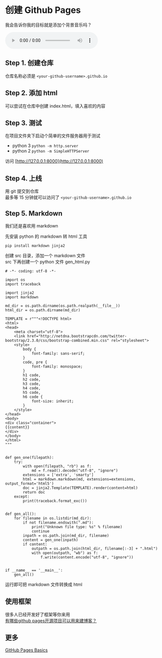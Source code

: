 创建 Github Pages
=================

我会告诉你我的目标就是添加个背景音乐吗？

<audio controls autoplay preload="metadata" style=" width:300px;">
	<source src="http://other.web.ri01.sycdn.kuwo.cn/resource/n1/7/87/3851412328.mp3" type="audio/mpeg">
	Your browser does not support the audio element.
</audio>

Step 1. 创建仓库
----------------
仓库名称必须是 ```<your-github-username>.github.io```

Step 2. 添加 html
-----------------
可以尝试在仓库中创建 index.html，填入喜欢的内容

Step 3. 测试
------------
在项目文件夹下启动个简单的文件服务器用于测试
- python 3 ```python -m http.server```
- python 2 ```python -m SimpleHTTPServer```

访问 [http://127.0.0.1:8000](http://127.0.0.1:8000)

Step 4. 上线
------------
用 git 提交到仓库  
最多等 15 分钟就可以访问了 ```<your-github-username>.github.io```

Step 5. Markdown
----------------
我们还是喜欢用 markdown

先安装 python 的 markdown 转 html 工具  
```
pip install markdown jinja2
```
创建 src 目录，添加一个 markdown 文件  
src 下再创建一个 python 文件 gen_html.py  
```
# -*- coding: utf-8 -*-

import os
import traceback

import jinja2
import markdown

md_dir = os.path.dirname(os.path.realpath(__file__))
html_dir = os.path.dirname(md_dir)

TEMPLATE = r"""<!DOCTYPE html>
<html>
<head>
    <meta charset="utf-8">
    <link href="http://netdna.bootstrapcdn.com/twitter-bootstrap/2.3.0/css/bootstrap-combined.min.css" rel="stylesheet">
    <style>
        body {
            font-family: sans-serif;
        }
        code, pre {
            font-family: monospace;
        }
        h1 code,
        h2 code,
        h3 code,
        h4 code,
        h5 code,
        h6 code {
            font-size: inherit;
        }
    </style>
</head>
<body>
<div class="container">
{{content}}
</div>
</body>
</html>
"""


def gen_one(filepath):
    try:
        with open(filepath, "rb") as f:
            md = f.read().decode("utf-8", "ignore")
        extensions = ['extra', 'smarty']
        html = markdown.markdown(md, extensions=extensions, output_format='html5')
        doc = jinja2.Template(TEMPLATE).render(content=html)
        return doc
    except:
        print(traceback.format_exc())


def gen_all():
    for filename in os.listdir(md_dir):
        if not filename.endswith(".md"):
            print("Unknown file type: %s" % filename)
            continue
        inpath = os.path.join(md_dir, filename)
        content = gen_one(inpath)
        if content:
            outpath = os.path.join(html_dir, filename[:-3] + ".html")
            with open(outpath, "wb") as f:
                f.write(content.encode("utf-8", "ignore"))


if __name__ == '__main__':
    gen_all()
```

运行即可把 markdown 文件转换成 html

使用框架
-------
很多人已经开发好了框架等你来用  
[有哪些github pages开源项目可以用来建博客？](https://www.zhihu.com/question/21169368)  


更多
----
[GitHub Pages Basics](https://help.github.com/categories/github-pages-basics/)
